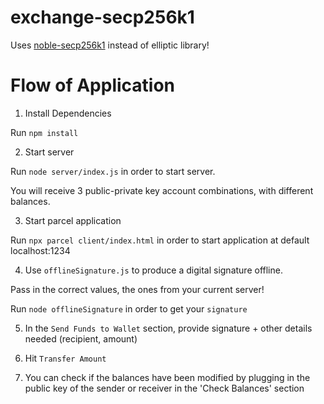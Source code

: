 # exchange-secp256k1
Uses [noble-secp256k1](https://github.com/paulmillr/noble-secp256k1) instead of elliptic library!


# Flow of Application

1. Install Dependencies

Run `npm install` 

2. Start server

Run `node server/index.js` in order to start server. 

You will receive 3 public-private key account combinations, with different balances.

3. Start parcel application

Run `npx parcel client/index.html` in order to start application at default localhost:1234

4. Use `offlineSignature.js` to produce a digital signature offline.

Pass in the correct values, the ones from your current server!

Run `node offlineSignature` in order to get your `signature` 

5. In the `Send Funds to Wallet` section, provide signature + other details needed (recipient, amount)

6. Hit `Transfer Amount`

7. You can check if the balances have been modified by plugging in the public key of the sender or receiver in the 'Check Balances' section
